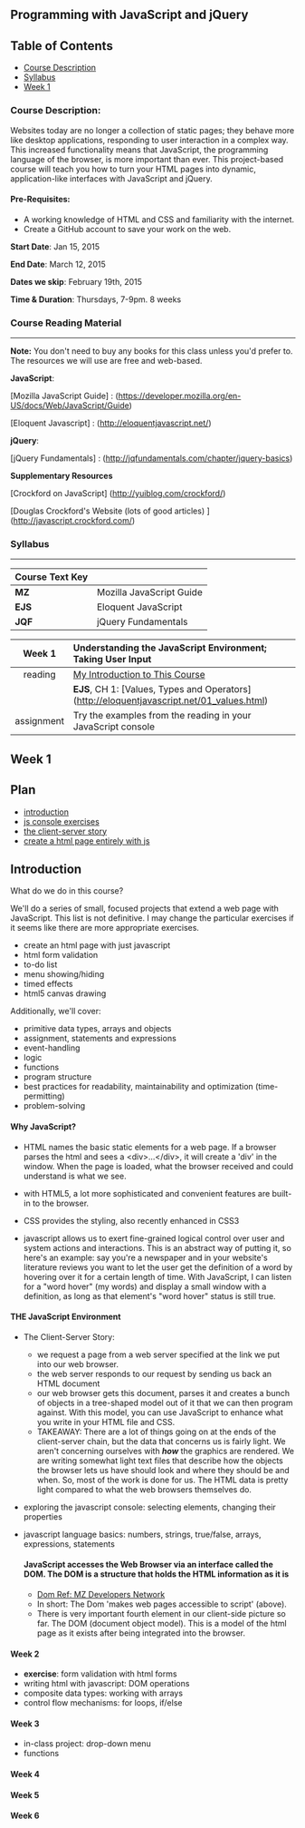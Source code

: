 ## Programming with JavaScript and jQuery

## Table of Contents
+ [Course Description](#course-description)
+ [Syllabus](#syllabus)
+ [Week 1](#week-1)


### Course Description:

Websites today are no longer a collection of static pages; they behave more like desktop applications, responding to user interaction in a complex way. This increased functionality means that JavaScript, the programming language of the browser, is more important than ever. This project-based course will teach you how to turn your HTML pages into dynamic, application-like interfaces with JavaScript and jQuery. 

#### Pre-Requisites:

+ A working knowledge of HTML and CSS and familiarity with the internet. 
+ Create a GitHub account to save your work on the web.  

**Start Date**: Jan 15, 2015

**End Date**: March 12, 2015

**Dates we skip**: February 19th, 2015

**Time & Duration**: Thursdays, 7-9pm. 8 weeks





### Course Reading Material
***
**Note:** You don't need to buy any books for this class unless you'd prefer to.  The resources we will use are free and web-based.


**JavaScript**: 

[Mozilla JavaScript Guide] : (https://developer.mozilla.org/en-US/docs/Web/JavaScript/Guide)

[Eloquent Javascript] : (http://eloquentjavascript.net/)

**jQuery**:

[jQuery Fundamentals] : (http://jqfundamentals.com/chapter/jquery-basics)

**Supplementary Resources**

[Crockford on JavaScript] (http://yuiblog.com/crockford/)

[Douglas Crockford's Website (lots of good articles) ] (http://javascript.crockford.com/)



### Syllabus
***
| Course Text Key |                  |
| --------------- | :--------------- |
| **MZ**  | Mozilla JavaScript Guide | 
| **EJS** | Eloquent JavaScript      |
| **JQF** | jQuery Fundamentals      |


| Week 1 | Understanding the JavaScript Environment; Taking User Input |
|:-------------:|:-----|
| reading       | [My Introduction to This Course](../blob/master/Introduction.md) |
|               | **EJS**, CH 1: [Values, Types and Operators] (http://eloquentjavascript.net/01_values.html) |
| assignment    | Try the examples from the reading in your JavaScript console |
 
 


## Week 1

## Plan
+ [introduction](#introduction)
+ [js console exercises](#js-console-exercises)
+ [the client-server story](#client-server-story)
+ [create a html page entirely with js](#create-a-html-page-entirely-with-js)


## Introduction

What do we do in this course?

We'll do a series of small, focused projects that extend a web page with JavaScript.  This list is not definitive. I may change the particular exercises if it seems like there are more appropriate exercises.

+ create an html page with just javascript
+ html form validation
+ to-do list
+ menu showing/hiding
+ timed effects
+ html5 canvas drawing
 
Additionally, we'll cover:

+ primitive data types, arrays and objects
+ assignment, statements and expressions
+ event-handling
+ logic
+ functions 
+ program structure
+ best practices for readability, maintainability and optimization (time-permitting)
+ problem-solving

#### Why JavaScript?
  + HTML names the basic static elements for a web page. If a browser parses the html and sees a \<div\>...\</div\>, it will create a 'div' in the window.  When the page is loaded, what the browser received and could understand is what we see.

  + with HTML5, a lot more sophisticated and convenient features are built-in to the browser.
  + CSS provides the styling, also recently enhanced in CSS3
  + javascript allows us to exert fine-grained logical control over user and system actions and interactions. This is an abstract way of putting it, so here's an example:  say you're a newspaper and in your website's literature reviews you want to let the user get the definition of a word by hovering over it for a certain length of time.  With JavaScript, I can listen for a "word hover" (my words) and display a small window with a definition, as long as that element's "word hover" status is still true. 
  
#### THE JavaScript Environment
+ The Client-Server Story: 
    + we request a page from a web server specified at the link we put into our web browser.
    + the web server responds to our request by sending us back an HTML document
    + our web browser gets this document, parses it and creates a bunch of objects in a tree-shaped model out of it that we can then program against. With this model, you can use JavaScript to enhance what you write in your HTML file and CSS.  
    + TAKEAWAY: There are a lot of things going on at the ends of the client-server chain, but the data that concerns us is fairly light.  We aren't concerning ourselves with ***how*** the graphics are rendered.  We are writing somewhat light text files that describe how the objects the browser lets us have should look and where they should be and when.  So, most of the work is done for us. The HTML data is pretty light compared to what the web browsers themselves do.  
+ exploring the javascript console: selecting elements, changing their properties
+ javascript language basics: numbers, strings, true/false, arrays, expressions, statements

  #### JavaScript accesses the Web Browser via an interface called the DOM.  The DOM is a structure that holds the HTML information as it is 
  + [Dom Ref: MZ Developers Network](https://developer.mozilla.org/en-US/docs/Web/API/Document_Object_Model/Introduction)
  + In short: The Dom 'makes web pages accessible to script' (above).
  + There is very important fourth element in our client-side picture so far. The DOM (document object model).  This is a model of the html page as it exists after being integrated into the browser. 
  
  
#### Week 2
+ **exercise**: form validation with html forms
+ writing html with javascript: DOM operations
+ composite data types: working with arrays
+ control flow mechanisms: for loops, if/else



#### Week 3
+ in-class project: drop-down menu
+ functions

#### Week 4
#### Week 5
#### Week 6
